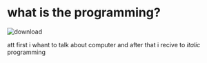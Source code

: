 # what is the programming?
![download](https://github.com/user-attachments/assets/a5b2dd1c-4558-48d8-9113-156536a0cb7d)

att first i whant to talk about computer and after that i recive to *italic* programming 
